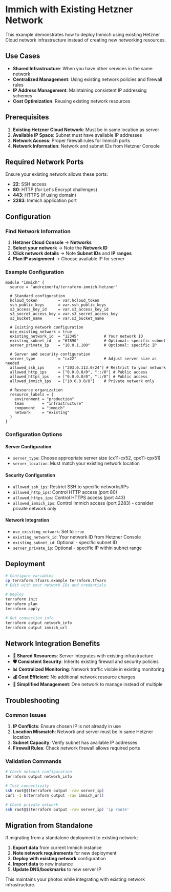 # Immich with Existing Hetzner Network

This example demonstrates how to deploy Immich using existing Hetzner Cloud network infrastructure instead of creating new networking resources.

## Use Cases

- **Shared Infrastructure**: When you have other services in the same network
- **Centralized Management**: Using existing network policies and firewall rules
- **IP Address Management**: Maintaining consistent IP addressing schemes
- **Cost Optimization**: Reusing existing network resources

## Prerequisites

1. **Existing Hetzner Cloud Network**: Must be in same location as server
2. **Available IP Space**: Subnet must have available IP addresses
3. **Network Access**: Proper firewall rules for Immich ports
4. **Network Information**: Network and subnet IDs from Hetzner Console

## Required Network Ports

Ensure your existing network allows these ports:
- **22**: SSH access
- **80**: HTTP (for Let's Encrypt challenges)
- **443**: HTTPS (if using domain)
- **2283**: Immich application port

## Configuration

### Find Network Information

1. **Hetzner Cloud Console** → **Networks**
2. **Select your network** → Note the **Network ID**
3. **Click network details** → Note **Subnet IDs** and **IP ranges**
4. **Plan IP assignment** → Choose available IP for server

### Example Configuration

```hcl
module "immich" {
  source = "andreimerfu/terraform-immich-hetzner"
  
  # Standard configuration
  hcloud_token         = var.hcloud_token
  ssh_public_keys      = var.ssh_public_keys
  s3_access_key_id     = var.s3_access_key_id
  s3_secret_access_key = var.s3_secret_access_key
  s3_bucket_name       = var.s3_bucket_name
  
  # Existing network configuration
  use_existing_network = true
  existing_network_id  = "12345"           # Your network ID
  existing_subnet_id   = "67890"           # Optional: specific subnet
  server_private_ip    = "10.0.1.100"      # Optional: specific IP
  
  # Server and security configuration
  server_type          = "cx22"            # Adjust server size as needed
  allowed_ssh_ips      = ["203.0.113.0/24"] # Restrict to your network
  allowed_http_ips     = ["0.0.0.0/0", "::/0"] # Public access
  allowed_https_ips    = ["0.0.0.0/0", "::/0"] # Public access
  allowed_immich_ips   = ["10.0.0.0/8"]    # Private network only
  
  # Resource organization
  resource_labels = {
    environment = "production"
    team        = "infrastructure"
    component   = "immich"
    network     = "existing"
  }
}
```

### Configuration Options

#### Server Configuration
- `server_type`: Choose appropriate server size (cx11-cx52, cpx11-cpx51)
- `server_location`: Must match your existing network location

#### Security Configuration
- `allowed_ssh_ips`: Restrict SSH to specific networks/IPs
- `allowed_http_ips`: Control HTTP access (port 80)
- `allowed_https_ips`: Control HTTPS access (port 443) 
- `allowed_immich_ips`: Control Immich access (port 2283) - consider private network only

#### Network Integration
- `use_existing_network`: Set to `true`
- `existing_network_id`: Your network ID from Hetzner Console
- `existing_subnet_id`: Optional - specific subnet ID
- `server_private_ip`: Optional - specific IP within subnet range

## Deployment

```bash
# Configure variables
cp terraform.tfvars.example terraform.tfvars
# Edit with your network IDs and credentials

# Deploy
terraform init
terraform plan
terraform apply

# Get connection info
terraform output network_info
terraform output immich_url
```

## Network Integration Benefits

- **🔗 Shared Resources**: Server integrates with existing infrastructure
- **🛡️ Consistent Security**: Inherits existing firewall and security policies  
- **📊 Centralized Monitoring**: Network traffic visible in existing monitoring
- **💰 Cost Efficient**: No additional network resource charges
- **🔧 Simplified Management**: One network to manage instead of multiple

## Troubleshooting

### Common Issues

1. **IP Conflicts**: Ensure chosen IP is not already in use
2. **Location Mismatch**: Network and server must be in same Hetzner location
3. **Subnet Capacity**: Verify subnet has available IP addresses
4. **Firewall Rules**: Check network firewall allows required ports

### Validation Commands

```bash
# Check network configuration
terraform output network_info

# Test connectivity
ssh root@$(terraform output -raw server_ip)
curl -I $(terraform output -raw immich_url)

# Check private network
ssh root@$(terraform output -raw server_ip) 'ip route'
```

## Migration from Standalone

If migrating from a standalone deployment to existing network:

1. **Export data** from current Immich instance
2. **Note network requirements** for new deployment  
3. **Deploy with existing network** configuration
4. **Import data** to new instance
5. **Update DNS/bookmarks** to new server IP

This maintains your photos while integrating with existing network infrastructure.
